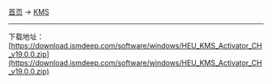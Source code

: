 
[首页](/software) -> [KMS](/software/kms)

---

下载地址：[https://download.ismdeep.com/software/windows/HEU_KMS_Activator_CH_v19.0.0.zip](https://download.ismdeep.com/software/windows/HEU_KMS_Activator_CH_v19.0.0.zip)
